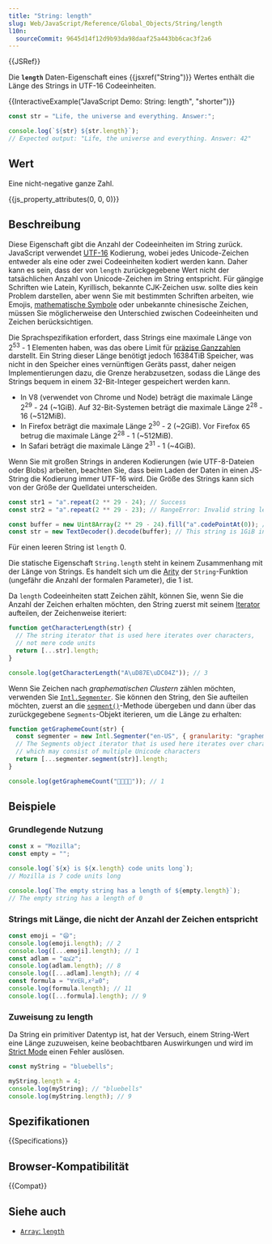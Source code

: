 ```yaml
---
title: "String: length"
slug: Web/JavaScript/Reference/Global_Objects/String/length
l10n:
  sourceCommit: 9645d14f12d9b93da98daaf25a443bb6cac3f2a6
---
```


{{JSRef}}

Die **`length`** Daten-Eigenschaft eines {{jsxref("String")}} Wertes enthält die Länge des Strings in UTF-16 Codeeinheiten.

{{InteractiveExample("JavaScript Demo: String: length", "shorter")}}

```js interactive-example
const str = "Life, the universe and everything. Answer:";

console.log(`${str} ${str.length}`);
// Expected output: "Life, the universe and everything. Answer: 42"
```

## Wert

Eine nicht-negative ganze Zahl.

{{js_property_attributes(0, 0, 0)}}

## Beschreibung

Diese Eigenschaft gibt die Anzahl der Codeeinheiten im String zurück. JavaScript verwendet [UTF-16](/de/docs/Web/JavaScript/Reference/Global_Objects/String#utf-16_characters_unicode_code_points_and_grapheme_clusters) Kodierung, wobei jedes Unicode-Zeichen entweder als eine oder zwei Codeeinheiten kodiert werden kann. Daher kann es sein, dass der von `length` zurückgegebene Wert nicht der tatsächlichen Anzahl von Unicode-Zeichen im String entspricht. Für gängige Schriften wie Latein, Kyrillisch, bekannte CJK-Zeichen usw. sollte dies kein Problem darstellen, aber wenn Sie mit bestimmten Schriften arbeiten, wie Emojis, [mathematische Symbole](https://en.wikipedia.org/wiki/Mathematical_Alphanumeric_Symbols) oder unbekannte chinesische Zeichen, müssen Sie möglicherweise den Unterschied zwischen Codeeinheiten und Zeichen berücksichtigen.

Die Sprachspezifikation erfordert, dass Strings eine maximale Länge von 2<sup>53</sup> - 1 Elementen haben, was das obere Limit für [präzise Ganzzahlen](/de/docs/Web/JavaScript/Reference/Global_Objects/Number/MAX_SAFE_INTEGER) darstellt. Ein String dieser Länge benötigt jedoch 16384TiB Speicher, was nicht in den Speicher eines vernünftigen Geräts passt, daher neigen Implementierungen dazu, die Grenze herabzusetzen, sodass die Länge des Strings bequem in einem 32-Bit-Integer gespeichert werden kann.

- In V8 (verwendet von Chrome und Node) beträgt die maximale Länge 2<sup>29</sup> - 24 (\~1GiB). Auf 32-Bit-Systemen beträgt die maximale Länge 2<sup>28</sup> - 16 (\~512MiB).
- In Firefox beträgt die maximale Länge 2<sup>30</sup> - 2 (\~2GiB). Vor Firefox 65 betrug die maximale Länge 2<sup>28</sup> - 1 (\~512MiB).
- In Safari beträgt die maximale Länge 2<sup>31</sup> - 1 (\~4GiB).

Wenn Sie mit großen Strings in anderen Kodierungen (wie UTF-8-Dateien oder Blobs) arbeiten, beachten Sie, dass beim Laden der Daten in einen JS-String die Kodierung immer UTF-16 wird. Die Größe des Strings kann sich von der Größe der Quelldatei unterscheiden.

```js
const str1 = "a".repeat(2 ** 29 - 24); // Success
const str2 = "a".repeat(2 ** 29 - 23); // RangeError: Invalid string length

const buffer = new Uint8Array(2 ** 29 - 24).fill("a".codePointAt(0)); // This buffer is 512MiB in size
const str = new TextDecoder().decode(buffer); // This string is 1GiB in size
```

Für einen leeren String ist `length` 0.

Die statische Eigenschaft `String.length` steht in keinem Zusammenhang mit der Länge von Strings. Es handelt sich um die [Arity](/de/docs/Web/JavaScript/Reference/Global_Objects/Function/length) der `String`-Funktion (ungefähr die Anzahl der formalen Parameter), die 1 ist.

Da `length` Codeeinheiten statt Zeichen zählt, können Sie, wenn Sie die Anzahl der Zeichen erhalten möchten, den String zuerst mit seinem [Iterator](/de/docs/Web/JavaScript/Reference/Global_Objects/String/Symbol.iterator) aufteilen, der Zeichenweise iteriert:

```js
function getCharacterLength(str) {
  // The string iterator that is used here iterates over characters,
  // not mere code units
  return [...str].length;
}

console.log(getCharacterLength("A\uD87E\uDC04Z")); // 3
```

Wenn Sie Zeichen nach _graphematischen Clustern_ zählen möchten, verwenden Sie [`Intl.Segmenter`](/de/docs/Web/JavaScript/Reference/Global_Objects/Intl/Segmenter). Sie können den String, den Sie aufteilen möchten, zuerst an die [`segment()`](/de/docs/Web/JavaScript/Reference/Global_Objects/Intl/Segmenter/segment)-Methode übergeben und dann über das zurückgegebene `Segments`-Objekt iterieren, um die Länge zu erhalten:

```js
function getGraphemeCount(str) {
  const segmenter = new Intl.Segmenter("en-US", { granularity: "grapheme" });
  // The Segments object iterator that is used here iterates over characters in grapheme clusters,
  // which may consist of multiple Unicode characters
  return [...segmenter.segment(str)].length;
}

console.log(getGraphemeCount("👨‍👩‍👧‍👧")); // 1
```

## Beispiele

### Grundlegende Nutzung

```js
const x = "Mozilla";
const empty = "";

console.log(`${x} is ${x.length} code units long`);
// Mozilla is 7 code units long

console.log(`The empty string has a length of ${empty.length}`);
// The empty string has a length of 0
```

### Strings mit Länge, die nicht der Anzahl der Zeichen entspricht

```js
const emoji = "😄";
console.log(emoji.length); // 2
console.log([...emoji].length); // 1
const adlam = "𞤲𞥋𞤣𞤫";
console.log(adlam.length); // 8
console.log([...adlam].length); // 4
const formula = "∀𝑥∈ℝ,𝑥²≥0";
console.log(formula.length); // 11
console.log([...formula].length); // 9
```

### Zuweisung zu length

Da String ein primitiver Datentyp ist, hat der Versuch, einem String-Wert eine Länge zuzuweisen, keine beobachtbaren Auswirkungen und wird im [Strict Mode](/de/docs/Web/JavaScript/Reference/Strict_mode) einen Fehler auslösen.

```js
const myString = "bluebells";

myString.length = 4;
console.log(myString); // "bluebells"
console.log(myString.length); // 9
```

## Spezifikationen

{{Specifications}}

## Browser-Kompatibilität

{{Compat}}

## Siehe auch

- [`Array`: `length`](/de/docs/Web/JavaScript/Reference/Global_Objects/Array/length)
